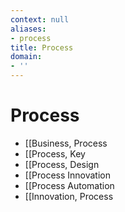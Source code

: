```yaml
---
context: null
aliases:
- process
title: Process
domain:
- ''
---
```


# Process

- [[Business, Process
- [[Process, Key
- [[Process, Design
- [[Process Innovation
- [[Process Automation
- [[Innovation, Process
